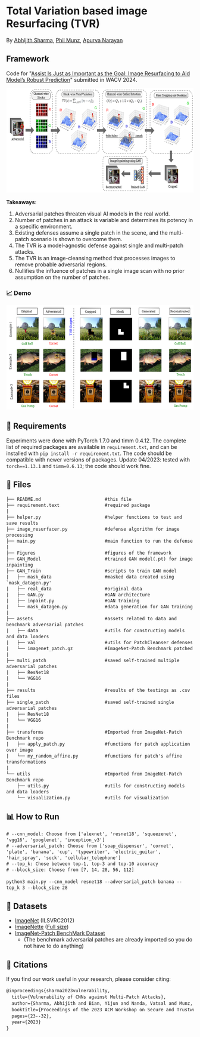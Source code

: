 # Total Variation based image Resurfacing (TVR)

By [Abhijith Sharma](https://www.linkedin.com/in/abhijith-sharma/), [Phil Munz](https://www.linkedin.com/in/philmunz/), [Apurva Narayan](https://scholar.google.com/citations?user=e5OCZ1cAAAAJ&hl=en&authuser=2)

## Framework
Code for "[Assist Is Just as Important as the Goal: Image Resurfacing to Aid Model’s Robust Prediction]()" submitted in WACV 2024. 

<img src="./Figures/TVD.PNG" width="700" height="280" /> 

**Takeaways**: 
1. Adversarial patches threaten visual AI models in the real world.
2. Number of patches in an attack is variable and determines its potency in a specific environment.
3. Existing defenses assume a single patch in the scene, and the multi-patch scenario is shown to overcome them.
4. The TVR is a model-agnostic defense against single and multi-patch attacks.
5. The TVR is an image-cleansing method that processes images to remove probable adversarial regions.
6. Nullifies the influence of patches in a single image scan with no prior assumption on the number of patches. 

### :chart_with_upwards_trend: Demo

<img src="./Figures/demo.PNG" width="630" height="280" /> 

## :page_with_curl: Requirements

Experiments were done with PyTorch 1.7.0 and timm 0.4.12. The complete list of required packages are available in `requirement.txt`, and can be installed with `pip install -r requirement.txt`. The code should be compatible with newer versions of packages. Update 04/2023: tested with `torch==1.13.1` and `timm=0.6.13`; the code should work fine.

## :open_file_folder: Files

```shell
├── README.md                        #this file 
├── requirement.text                 #required package
|
├── helper.py                        #helper functions to test and save results
├── image_resurfacer.py              #defense algorithm for image processing
├── main.py                          #main function to run the defense
|
├── Figures                          #figures of the framework 
├── GAN_Model                        #trained GAN model(.pt) for image inpainting
├── GAN_Train                        #scripts to train GAN model
|   ├── mask_data                    #masked data created using `mask_datagen.py'
|   ├── real_data                    #original data
|   ├── GAN.py                       #GAN architecture
|   ├── inpaint.py                   #GAN training
|   └── mask_datagen.py              #data generation for GAN training                        
| 
├── assets                           #assets related to data and benchmark adversarial patches
|   ├── data                         #utils for constructing models and data loaders
|   ├── val                          #utils for PatchCleanser defenses
|   └── imagenet_patch.gz            #ImageNet-Patch Benchmark patched
|
├── multi_patch                      #saved self-trained multiple adversarial patches 
|   ├── ResNet18                     
|   └── VGG16                        
|
├── results                          #results of the testings as .csv files
├── single_patch                     #saved self-trained single adversarial patches 
|   ├── ResNet18                     
|   └── VGG16                        
|
├── transforms                       #Imported from ImageNet-Patch Benchmark repo
|   ├── apply_patch.py               #functions for patch application over image
|   └── my_random_affine.py          #functions for patch's affine transformations
|
└── utils                            #Imported from ImageNet-Patch Benchmark repo
    ├── utils.py                     #utils for constructing models and data loaders
    └── visualization.py             #utils for visualization
```

## :bar_chart: How to Run

```shell
# --cnn_model: Choose from ['alexnet', 'resnet18', 'squeezenet', 'vgg16', 'googlenet', 'inception_v3']
# --adversarial_patch: Choose from ['soap_dispenser', 'cornet', 'plate', 'banana', 'cup', 'typewriter', 'electric_guitar', 'hair_spray', 'sock', 'cellular_telephone']
# --top_k: Chose between top-1, top-3 and top-10 accuracy
# --block_size: Choose from [7, 14, 28, 56, 112]

python3 main.py --cnn_model resnet18 --adversarial_patch banana --top_k 3 --block_size 28
```

## :open_book: Datasets

- [ImageNet](https://image-net.org/download.php) (ILSVRC2012)
- [ImageNette](https://github.com/fastai/imagenette) ([Full size](https://s3.amazonaws.com/fast-ai-imageclas/imagenette2.tgz))
- [ImageNet-Patch BenchMark Dataset](https://github.com/pralab/ImageNet-Patch)
    - (The benchmark adversarial patches are already imported so you do not have to do anything)

## :newspaper: Citations

If you find our work useful in your research, please consider citing:

```tex
@inproceedings{sharma2023vulnerability,
  title={Vulnerability of CNNs against Multi-Patch Attacks},
  author={Sharma, Abhijith and Bian, Yijun and Nanda, Vatsal and Munz, Phil and Narayan, Apurva},
  booktitle={Proceedings of the 2023 ACM Workshop on Secure and Trustworthy Cyber-Physical Systems},
  pages={23--32},
  year={2023}
}
```
